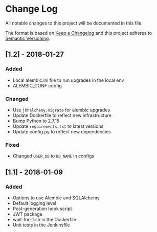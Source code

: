 # Change Log
All notable changes to this project will be documented in this file.

The format is based on [Keep a Changelog](http://keepachangelog.com/) 
and this project adheres to [Semantic Versioning](http://semver.org/).

## [1.2] - 2018-01-27
### Added
- Local alembic.ini file to run upgrades in the local env
- ALEMBIC_CONF config

### Changed
- Use `jhhalchemy.migrate` for alembic upgrades
- Update Dockerfile to reflect new infrastructure
- Bump Python to 2.7.15
- Update `requirements.txt` to latest versions
- Update config.py to reflect new dependencies

### Fixed
- Changed `USER_DB` to `DB_NAME` in configs

## [1.1] - 2018-01-09
### Added
- Options to use Alembic and SQLAlchemy
- Default logging level
- Post-generation hook script
- JWT package
- wait-for-it.sh in the Dockerfile
- Unit tests in the Jenkinsfile
